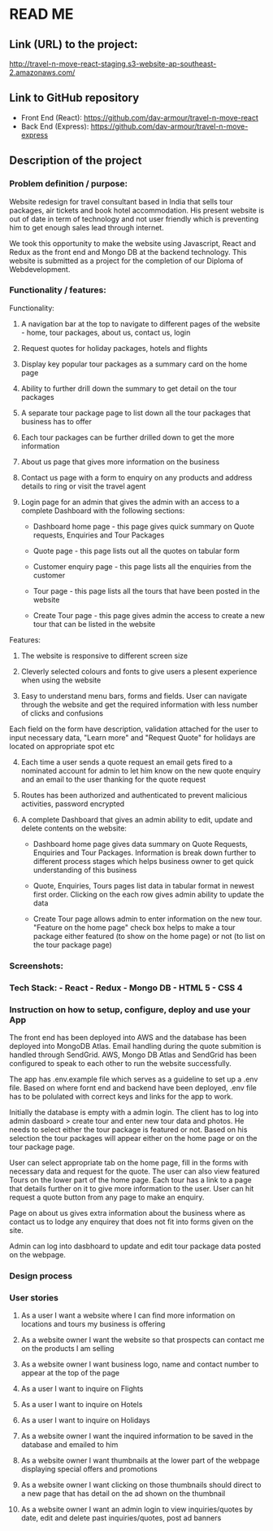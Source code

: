 # READ ME

## Link (URL) to the project:

http://travel-n-move-react-staging.s3-website-ap-southeast-2.amazonaws.com/

## Link to GitHub repository

- Front End (React): https://github.com/dav-armour/travel-n-move-react
- Back End (Express): https://github.com/dav-armour/travel-n-move-express

## Description of the project

### Problem definition / purpose:

Website redesign for travel consultant based in India that sells tour packages, air tickets and book hotel accommodation. His present website is out of date in term of technology and not user friendly which is preventing him to get enough sales lead through internet.

We took this opportunity to make the website using Javascript, React and Redux as the front end and Mongo DB at the backend technology. This website is submitted as a project for the completion of our Diploma of Webdevelopment.

### Functionality / features:

Functionality:

1. A navigation bar at the top to navigate to different pages of the website - home, tour packages, about us, contact us, login

2. Request quotes for holiday packages, hotels and flights

3. Display key popular tour packages as a summary card on the home page

4. Ability to further drill down the summary to get detail on the tour packages

5. A separate tour package page to list down all the tour packages that business has to offer

6. Each tour packages can be further drilled down to get the more information

7. About us page that gives more information on the business

8. Contact us page with a form to enquiry on any products and address details to ring or visit the travel agent

9. Login page for an admin that gives the admin with an access to a complete Dashboard with the following sections:

   - Dashboard home page - this page gives quick summary on Quote requests, Enquiries and Tour Packages

   - Quote page - this page lists out all the quotes on tabular form

   - Customer enquiry page - this page lists all the enquiries from the customer

   - Tour page - this page lists all the tours that have been posted in the website

   - Create Tour page - this page gives admin the access to create a new tour that can be listed in the website

Features:

1. The website is responsive to different screen size

2. Cleverly selected colours and fonts to give users a plesent experience when using the website

3. Easy to understand menu bars, forms and fields. User can navigate through the website and get the required information with less number of clicks and confusions

Each field on the form have description, validation attached for the user to input necessary data, "Learn more" and "Request Quote" for holidays are located on appropriate spot etc

4. Each time a user sends a quote request an email gets fired to a nominated account for admin to let him know on the new quote enquiry and an email to the user thanking for the quote request

5. Routes has been authorized and authenticated to prevent malicious activities, password encrypted

6. A complete Dashboard that gives an admin ability to edit, update and delete contents on the website:

   - Dashboard home page gives data summary on Quote Requests, Enquiries and Tour Packages. Information is break down further to different process stages which helps business owner to get quick understanding of this business

   - Quote, Enquiries, Tours pages list data in tabular format in newest first order. Clicking on the each row gives admin ability to update the data

   - Create Tour page allows admin to enter information on the new tour. "Feature on the home page" check box helps to make a tour package either featured (to show on the home page) or not (to list on the tour package page)

### Screenshots:

### Tech Stack: - React - Redux - Mongo DB - HTML 5 - CSS 4

### Instruction on how to setup, configure, deploy and use your App

The front end has been deployed into AWS and the database has been deployed into MongoDB Atlas. Email handling during the quote submition is handled through SendGrid. AWS, Mongo DB Atlas and SendGrid has been configured to speak to each other to run the website successfully.

The app has .env.example file which serves as a guideline to set up a .env file. Based on where fornt end and backend have been deployed, .env file has to be polulated with correct keys and links for the app to work.

Initially the database is empty with a admin login. The client has to log into admin dasboard > create tour and enter new tour data and photos. He needs to select either the tour package is featured or not. Based on his selection the tour packages will appear either on the home page or on the tour package page.

User can select appropriate tab on the home page, fill in the forms with necessary data and request for the quote. The user can also view featured Tours on the lower part of the home page. Each tour has a link to a page that details further on it to give more information to the user. User can hit request a quote button from any page to make an enquiry.

Page on about us gives extra information about the business where as contact us to lodge any enquirey that does not fit into forms given on the site.

Admin can log into dasbhoard to update and edit tour package data posted on the webpage.

### Design process

### User stories

1. As a user I want a website where I can find more information on locations and tours my business is offering

2. As a website owner I want the website so that prospects can contact me on the products I am selling

3. As a website owner I want business logo, name and contact number to appear at the top of the page

4. As a user I want to inquire on Flights

5. As a user I want to inquire on Hotels

6. As a user I want to inquire on Holidays

7. As a website owner I want the inquired information to be saved in the database and emailed to him

8. As a website owner I want thumbnails at the lower part of the webpage displaying special offers and promotions

9. As a website owner I want clicking on those thumbnails should direct to a new page that has detail on the ad shown on the thumbnail

10. As a website owner I want an admin login to view inquiries/quotes by date, edit and delete past inquiries/quotes, post ad banners
